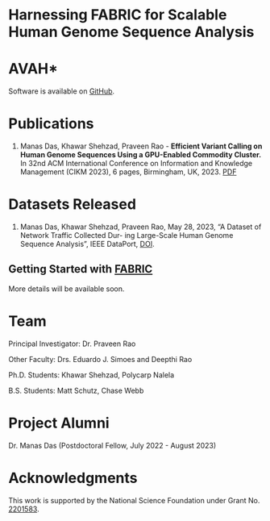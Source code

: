 # Harnessing FABRIC for Scalable Human Genome Sequence Analysis


# AVAH*

Software is available on [GitHub](https://github.com/MU-Data-Science/AVAH-STAR).


# Publications
1. Manas Das, Khawar Shehzad, Praveen Rao - **Efficient Variant Calling on Human Genome Sequences Using a GPU-Enabled Commodity Cluster.** In 32nd ACM International Conference on Information and Knowledge Management (CIKM 2023), 6 pages, Birmingham, UK, 2023. [PDF](https://drive.google.com/file/d/1N2qXUoX1L9zkZXg_ET1VGLfezXmgSsR9/view)

# Datasets Released
1. Manas Das, Khawar Shehzad, Praveen Rao, May 28, 2023, “A Dataset of Network Traffic Collected Dur- ing Large-Scale Human Genome Sequence Analysis”, IEEE DataPort, [DOI](https://dx.doi.org/10.21227/y0t5-1w13).


## Getting Started with [FABRIC](https://fabric-testbed.net/)
More details will be available soon.

# Team
Principal Investigator: Dr. Praveen Rao

Other Faculty: Drs. Eduardo J. Simoes and Deepthi Rao

Ph.D. Students: Khawar Shehzad, Polycarp Nalela

B.S. Students: Matt Schutz, Chase Webb

# Project Alumni

Dr. Manas Das (Postdoctoral Fellow, July 2022 - August 2023)

# Acknowledgments

This work is supported by the National Science Foundation under Grant No. [2201583](https://www.nsf.gov/awardsearch/showAward?AWD_ID=2201583&HistoricalAwards=false).
